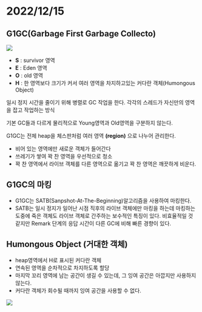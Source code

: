 # 2022/12/15

## G1GC(Garbage First Garbage Collecto)

![](https://velog.velcdn.com/images/ririti/post/613ea5d4-118c-454d-872a-9bae59ee21b2/image.png)

- **S** : survivor 영역
- **E** : Eden 영역
- **O** : old 영역
- **H** : 한 영역보다 크기가 커서 여러 영역을 차지하고있는 커다란 객체(Humongous Object)

일시 정지 시간을 줄이기 위해 병렬로 GC 작업을 한다. 각각의 스레드가 자신만의 영역을 잡고 작업하는 방식


기본 GC들과 다르게 물리적으로  Young영역과 Old영역을 구분하지 않는다.

G1GC는 전체 heap을 체스판처럼 여러 영역 **(region)** 으로 나누어 관리한다.

- 비어 있는 영역에만 새로운 객체가 들어간다
- 쓰레기가 쌓여 꽉 찬 영역을 우선적으로 청소
- 꽉 찬 영역에서 라이브 객체를 다른 영역으로 옮기고 꽉 찬 영역은 깨끗하게 비운다.

## G1GC의 마킹

- G1GC는 SATB(Sanpshot-At-The-Beginning)알고리즘을 사용하여 마킹한다.
- SATB는 일시 정지가 일어난 시점 직후의 라이브 객체에만 마킹을 하는데 마킹하는 도중에 죽은 객체도 라이브 객체로 간주하는 보수적인 특징이 있다. 비효율적일 것 같지만 Remark 단계의 응답 시간이 다른 GC에 비해 빠른 경향이 있다.

## Humongous Object (거대한 객체)
- heap영역에서 H로 표시된 커다란 객체
- 연속된 영역을 순차적으로 차지하도록 할당
- 마지막 꼬리 영역에 남는 공간이 생길 수 있는데, 그 잉여 공간은 아깝지만 사용하지 않는다.
- 커다란 객체가 회수될 때까지 잉여 공간을 사용할 수 없다.

![](https://velog.velcdn.com/images/ririti/post/2aa367ea-6d33-4b2d-9f1a-2a56626f64d5/image.png)